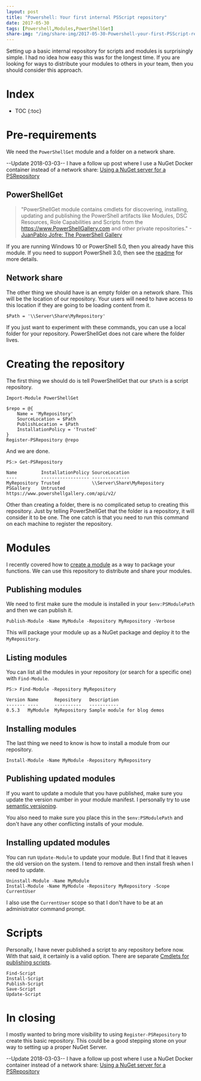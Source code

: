 ```yaml
---
layout: post
title: "Powershell: Your first internal PSScript repository"
date: 2017-05-30
tags: [Powershell,Modules,PowerShellGet]
share-img: "/img/share-img/2017-05-30-Powershell-your-first-PSScript-repository.png"
---
```


Setting up a basic internal repository for scripts and modules is surprisingly simple. I had no idea how easy this was for the longest time. If you are looking for ways to distribute your modules to others in your team, then you should consider this approach.<!--more-->

# Index

* TOC
{:toc}

# Pre-requirements

We need the `PowerShellGet` module and a folder on a network share.

--Update 2018-03-03--
I have a follow up post where I use a NuGet Docker container instead of a network share: [Using a NuGet server for a PSRepository](/2018-03-03-Powershell-Using-a-NuGet-server-for-a-PSRepository/?utm_source=blog&utm_medium=blog&utm_content=psscriptrepo)

## PowerShellGet

> "PowerShellGet module contains cmdlets for discovering, installing, updating and publishing the PowerShell artifacts like Modules, DSC Resources, Role Capabilities and Scripts from the https://www.PowerShellGallery.com and other private repositories." -[JuanPablo Jofre: The PowerShell Gallery](https://msdn.microsoft.com/powershell/gallery/readme)

If you are running Windows 10 or PowerShell 5.0, then you already have this module. If you need to support PowerShell 3.0, then see the [readme](https://msdn.microsoft.com/powershell/gallery/readme) for more details.

## Network share

The other thing we should have is an empty folder on a network share. This will be the location of our repository. Your users will need to have access to this location if they are going to be loading content from it.

    $Path = '\\Server\Share\MyRepository'

If you just want to experiment with these commands, you can use a local folder for your repository. PowerShellGet does not care where the folder lives.

# Creating the repository

The first thing we should do is tell PowerShellGet that our `$Path` is a script repository.

    Import-Module PowerShellGet

    $repo = @{
        Name = 'MyRepository'
        SourceLocation = $Path
        PublishLocation = $Path
        InstallationPolicy = 'Trusted'
    }
    Register-PSRepository @repo

And we are done.

    PS:> Get-PSRepository

    Name         InstallationPolicy SourceLocation
    ----         ------------------ --------------
    MyRepository Trusted            \\Server\Share\MyRepository
    PSGallery    Untrusted          https://www.powershellgallery.com/api/v2/

Other than creating a folder, there is no complicated setup to creating this repository. Just by telling PowerShellGet that the folder is a repository, it will consider it to be one. The one catch is that you need to run this command on each machine to register the repository.

# Modules

I recently covered how to [create a module](/2017-05-27-Powershell-module-building-basics/?utm_source=blog&utm_medium=blog&utm_content=psrepository) as a way to package your functions. We can use this repository to distribute and share your modules.

## Publishing modules

 We need to first make sure the module is installed in your `$env:PSModulePath` and then we can publish it.

    Publish-Module -Name MyModule -Repository MyRepository -Verbose

This will package your module up as a NuGet package and deploy it to the `MyRepository`.


## Listing modules

You can list all the modules in your repository (or search for a specific one) with `Find-Module`.

    PS:> Find-Module -Repository MyRepository

    Version Name      Repository   Description
    ------- ----      ----------   -----------
    0.5.3   MyModule  MyRepository Sample module for blog demos

## Installing modules

The last thing we need to know is how to install a module from our repository.

    Install-Module -Name MyModule -Repository MyRepository

## Publishing updated modules

If you want to update a module that you have published, make sure you update the version number in your module manifest. I personally try to use [semantic versioning](http://semver.org/).

You also need to make sure you place this in the `$env:PSModulePath` and don't have any other conflicting installs of your module.

## Installing updated modules

You can run `Update-Module` to update your module. But I find that it leaves the old version on the system. I tend to remove and then install fresh when I need to update.

    Uninstall-Module -Name MyModule
    Install-Module -Name MyModule -Repository MyRepository -Scope CurrentUser

I also use the `CurrentUser` scope so that I don't have to be at an administrator command prompt.

# Scripts

Personally, I have never published a script to any repository before now. With that said, it certainly is a valid option. There are separate [Cmdlets for publishing scripts](https://msdn.microsoft.com/en-us/powershell/reference/5.1/powershellget/publish-script?f=255&MSPPError=-2147217396).

    Find-Script
    Install-Script
    Publish-Script
    Save-Script
    Update-Script

# In closing

I mostly wanted to bring more visibility to using `Register-PSRepository` to create this basic repository. This could be a good stepping stone on your way to setting up a proper NuGet Server.

--Update 2018-03-03--
I have a follow up post where I use a NuGet Docker container instead of a network share: [Using a NuGet server for a PSRepository](/2018-03-03-Powershell-Using-a-NuGet-server-for-a-PSRepository/?utm_source=blog&utm_medium=blog&utm_content=psscriptrepo)

